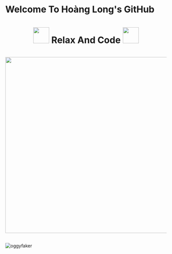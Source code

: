 # Welcome To Hoàng Long's GitHub 
<h1 align="center"> <img src="https://emojis.slackmojis.com/emojis/images/1584725500/8268/blob-hype.gif?1584725500" width="50"/> Relax And Code <img src="https://emojis.slackmojis.com/emojis/images/1605479278/11110/crewmate.gif?1605479278" width="50"/>
</h1>

<p align="center"> <br><img src="https://github.com/oggyfaker/oggyfaker/blob/master/oggy.gif" width="550px"><br><br>

<p><img align="center" src="https://github-readme-stats.vercel.app/api/top-langs/?username=oggyfaker&layout=compact&hide=html" alt="oggyfaker" /></p>


<p>&nbsp;<img align="center" src="https://github-readme-stats.vercel.app/api?username=oggyfaker&show_icons=true&theme=radical" alt="" /></p>
